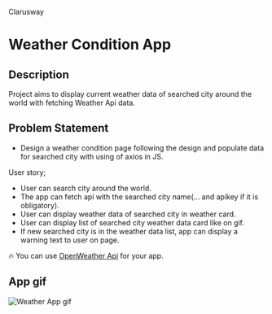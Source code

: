 <p>Clarusway<img align="right"
  src="https://secure.meetupstatic.com/photos/event/3/1/b/9/600_488352729.jpeg"  width="15px"></p>

# Weather Condition App 

## Description
Project aims to display current weather data of searched city around the world with fetching Weather Api data.


   
## Problem Statement

- Design a weather condition page following the design and populate data for searched city with using of axios in JS.


User story;

  - User can search city around the world.
  - The app can fetch api with the searched city name(... and apikey if it is obligatory).
  - User can display weather data of searched city in weather card.
  - User can display list of searched city weather data card like on gif.
  - If new searched city is in the weather data list, app can display a warning text to user on page.

🔥 You can use [OpenWeather Api](https://openweathermap.org/) for your app. 

## App gif

![Weather App gif](<weather-app gif.gif>)



